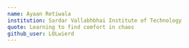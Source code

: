 ```yaml
---
name: Ayaan Retiwala 
institution: Sardar Vallabhbhai Institute of Technology
quote: Learning to find comfort in chaos
github_user: LOLwierd
---
```

